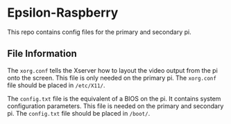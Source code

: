 # Epsilon-Raspberry

This repo contains config files for the primary and secondary pi.


## File Information

The `xorg.conf` tells the Xserver how to layout the video output from the pi onto the screen. 
This file is only needed on the primary pi.
The `xorg.conf` file should be placed in `/etc/X11/`.

The `config.txt` file is the equivalent of a BIOS on the pi. It contains system configuration parameters. 
This file is needed on the primary and secondary pi.
The `config.txt` file should be placed in `/boot/`.
